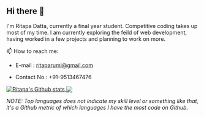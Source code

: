 ## Hi there 👋

I'm Ritapa Datta, currently a final year student.
Competitive coding takes up most of my time. I am currently exploring the feild of web development, having worked in a few projects and planning to work on more. 

📫 How to reach me: 
- E-mail : ritaparumi@gmail.com
- Contact No.: +91-9513467476

  <!-- [![Dhairya's Github stats](https://github-readme-stats.vercel.app/api?username=dhairyaj&count_private=true&include_all_commits=true&show_icons=true&theme=radical)](https://github.com/dhairyaj/github-readme-stats)-->

<!--[![Top Langs](https://github-readme-stats.vercel.app/api/top-langs/?username=dhairyaj&layout=compact&theme=radical)](https://github.com/dhairyaj/github-readme-stats) -->

<a href="#">
  <img align="center" src="https://github-readme-stats.vercel.app/api?username=dattaritapa&include_all_commits=true&count_private=true&show_icons=true&theme=radical" alt="Ritapa's Github stats" />
</a>
<a href="#">
  <img align="center" src="https://github-readme-stats.vercel.app/api/top-langs/?username=dattaritapa&layout=compact&theme=radical" />
</a>

*NOTE: Top languages does not indicate my skill level or something like that, it's a Github metric of which languages I have the most code on Github.*

<!--
**dhairyaj/dhairyaj** is a ✨ _special_ ✨ repository because its `README.md` (this file) appears on your GitHub profile.

Here are some ideas to get you started:

- 🔭 I’m currently working on ...
- 🌱 I’m currently learning ...
- 👯 I’m looking to collaborate on ...
- 🤔 I’m looking for help with ...
- 💬 Ask me about ...
- 📫 How to reach me: ...
- 😄 Pronouns: ...
- ⚡ Fun fact: ...
-->
